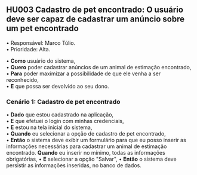 ## **HU003 Cadastro de pet encontrado**: O usuário deve ser capaz de cadastrar um anúncio sobre um pet encontrado

• Responsável: Marco Túlio.  
• Prioridade: Alta.

• **Como** usuário do sistema,  
• **Quero** poder cadastrar anúncios de um animal de estimação encontrado,
• **Para** poder maximizar a possibilidade de que ele venha a ser reconhecido,  
• **E** que possa ser devolvido ao seu dono.

### **Cenário 1: Cadastro de pet encontrado**  
• **Dado** que estou cadastrado na aplicação,  
• **E** que efetuei o login com minhas credenciais,  
• **E** estou na tela inicial do sistema,  
• **Quando** eu selecionar a opção de cadastro de pet encontrado,  
• **Então** o sistema deve exibir um formulário para que eu posso inserir as informações necessárias para cadastrar um animal de estimação encontrado.
**Quando** eu inserir no mínimo, todas as informações obrigatórias,
• **E** selecionar a opção "Salvar",
• **Então** o sistema deve persistir as informações inseridas, no banco de dados.